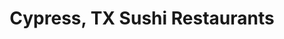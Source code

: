 ---
layout: city
title: Cypress, TX Sushi Restaurants
permalink: /texas/cypress/
stateAbbr: TX
stateName: Texas
cityName: Cypress
---